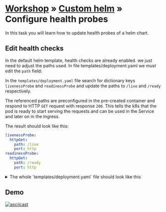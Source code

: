 # [Workshop](../README.md) &raquo; [Custom helm](./README.md) &raquo; Configure health probes

In this task you will learn how to update health probes of a helm chart.

## Edit health checks

In the default helm template, health checks are already enabled. we just need to
adjust the paths used. In file templates/deployment.yaml we must edit the `path`
field:

In the `templates/deployment.yaml` file search for dictionary keys
`livenessProbe` and `readinessProbe` and update the paths to `/live` and
`/ready` respectively.

The referenced paths are preconfigured in the pre-created container and respond
to HTTP `GET` request with response `200`. This tells the k8s that the pod is
ready to start serving the requests and can be used in the Service and later on
in the Ingress.

The result should look like this:

```yaml
livenessProbe:
  httpGet:
    path: /live
    port: http
readinessProbe:
  httpGet:
    path: /ready
    port: http
```

<details>
    <summary>The whole `templates/deployment.yaml` file should look like this</summary>

```yaml
apiVersion: apps/v1
kind: Deployment
metadata:
  name: {{ include "workshop-chart.fullname" . }}
  labels:
    app.kubernetes.io/name: {{ include "workshop-chart.name" . }}
    helm.sh/chart: {{ include "workshop-chart.chart" . }}
    app.kubernetes.io/instance: {{ .Release.Name }}
    app.kubernetes.io/managed-by: {{ .Release.Service }}
spec:
  replicas: {{ .Values.replicaCount }}
  selector:
    matchLabels:
      app.kubernetes.io/name: {{ include "workshop-chart.name" . }}
      app.kubernetes.io/instance: {{ .Release.Name }}
  template:
    metadata:
      labels:
        app.kubernetes.io/name: {{ include "workshop-chart.name" . }}
        app.kubernetes.io/instance: {{ .Release.Name }}
    spec:
      containers:
        - name: {{ .Chart.Name }}
          image: "{{ .Values.image.repository }}:{{ .Values.image.tag }}"
          imagePullPolicy: {{ .Values.image.pullPolicy }}
          env:
            - name: CODE
              value: "{{ .Values.workshop.code }}"
          ports:
            - name: http
              containerPort: 80
              protocol: TCP
          livenessProbe:
            httpGet:
              path: /live
              port: http
          readinessProbe:
            httpGet:
              path: /ready
              port: http
          resources:
            {{- toYaml .Values.resources | nindent 12 }}
      {{- with .Values.nodeSelector }}
      nodeSelector:
        {{- toYaml . | nindent 8 }}
      {{- end }}
    {{- with .Values.affinity }}
      affinity:
        {{- toYaml . | nindent 8 }}
    {{- end }}
    {{- with .Values.tolerations }}
      tolerations:
        {{- toYaml . | nindent 8 }}
    {{- end }}
```

</details>

## Demo

[![asciicast](https://asciinema.org/a/H0sgtulxJfj8K9lNPNcA1PW1J.svg)](https://asciinema.org/a/H0sgtulxJfj8K9lNPNcA1PW1J)
